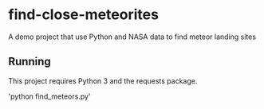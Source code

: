 # find-close-meteorites
A demo project that use Python and NASA data to find meteor landing sites

## Running

This project requires Python 3 and the requests package.

'python find_meteors.py'